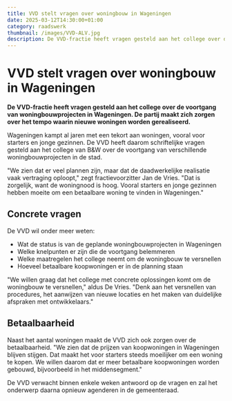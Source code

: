 ```yaml
---
title: VVD stelt vragen over woningbouw in Wageningen
date: 2025-03-12T14:30:00+01:00
category: raadswerk
thumbnail: /images/VVD-ALV.jpg
description: De VVD-fractie heeft vragen gesteld aan het college over de voortgang van woningbouwprojecten in Wageningen. De partij maakt zich zorgen over het tempo waarin nieuwe woningen worden gerealiseerd.
---
```


# VVD stelt vragen over woningbouw in Wageningen

**De VVD-fractie heeft vragen gesteld aan het college over de voortgang van woningbouwprojecten in Wageningen. De partij maakt zich zorgen over het tempo waarin nieuwe woningen worden gerealiseerd.**

Wageningen kampt al jaren met een tekort aan woningen, vooral voor starters en jonge gezinnen. De VVD heeft daarom schriftelijke vragen gesteld aan het college van B&W over de voortgang van verschillende woningbouwprojecten in de stad.

"We zien dat er veel plannen zijn, maar dat de daadwerkelijke realisatie vaak vertraging oploopt," zegt fractievoorzitter Jan de Vries. "Dat is zorgelijk, want de woningnood is hoog. Vooral starters en jonge gezinnen hebben moeite om een betaalbare woning te vinden in Wageningen."

## Concrete vragen

De VVD wil onder meer weten:

- Wat de status is van de geplande woningbouwprojecten in Wageningen
- Welke knelpunten er zijn die de voortgang belemmeren
- Welke maatregelen het college neemt om de woningbouw te versnellen
- Hoeveel betaalbare koopwoningen er in de planning staan

"We willen graag dat het college met concrete oplossingen komt om de woningbouw te versnellen," aldus De Vries. "Denk aan het versnellen van procedures, het aanwijzen van nieuwe locaties en het maken van duidelijke afspraken met ontwikkelaars."

## Betaalbaarheid

Naast het aantal woningen maakt de VVD zich ook zorgen over de betaalbaarheid. "We zien dat de prijzen van koopwoningen in Wageningen blijven stijgen. Dat maakt het voor starters steeds moeilijker om een woning te kopen. We willen daarom dat er meer betaalbare koopwoningen worden gebouwd, bijvoorbeeld in het middensegment."

De VVD verwacht binnen enkele weken antwoord op de vragen en zal het onderwerp daarna opnieuw agenderen in de gemeenteraad.
